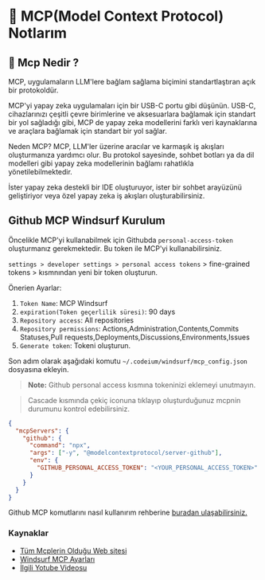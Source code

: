 # 🤖 MCP(Model Context Protocol) Notlarım

## 🧠 Mcp Nedir ?

MCP, uygulamaların LLM'lere bağlam sağlama biçimini standartlaştıran açık bir protokoldür.

MCP'yi yapay zeka uygulamaları için bir USB-C portu gibi düşünün. USB-C, cihazlarınızı çeşitli çevre birimlerine ve aksesuarlara bağlamak için standart bir yol sağladığı gibi, MCP de yapay zeka modellerini farklı veri kaynaklarına ve araçlara bağlamak için standart bir yol sağlar.

Neden MCP? MCP, LLM'ler üzerine aracılar ve karmaşık iş akışları oluşturmanıza yardımcı olur.
Bu protokol sayesinde, sohbet botları ya da dil modelleri gibi yapay zeka modellerinin bağlamı rahatlıkla yönetilebilmektedir.

İster yapay zeka destekli bir IDE oluşturuyor, ister bir sohbet arayüzünü geliştiriyor veya özel yapay zeka iş akışları oluşturabilirsiniz.

## Github MCP Windsurf Kurulum

Öncelikle MCP'yi kullanabilmek için Githubda `personal-access-token` oluşturmanız gerekmektedir. Bu token ile MCP'yi kullanabilirsiniz.

`settings > developer settings > personal access tokens` > fine-grained tokens > kısmnından yeni bir token oluşturun.

Önerien Ayarlar:

1. `Token Name`: MCP Windsurf
2. `expiration(Token geçerlilik süresi)`: 90 days
3. `Repository access`: All repositories
4. `Repository permissions`: Actions,Administration,Contents,Commits Statuses,Pull requests,Deployments,Discussions,Environments,Issues
5. `Generate token`: Tokeni oluşturun.

Son adım olarak aşağıdaki komutu `~/.codeium/windsurf/mcp_config.json` dosyasına ekleyin.

> **Note:** Github personal access kısmına tokeninizi eklemeyi unutmayın.

> Cascade kısmında çekiç iconuna tıklayıp oluşturduğunuz mcpnin durumunu kontrol edebilirsiniz.

```json
{
  "mcpServers": {
    "github": {
      "command": "npx",
      "args": ["-y", "@modelcontextprotocol/server-github"],
      "env": {
        "GITHUB_PERSONAL_ACCESS_TOKEN": "<YOUR_PERSONAL_ACCESS_TOKEN>"
      }
    }
  }
}
```

Github MCP komutlarını nasıl kullanırım rehberine [buradan ulaşabilirsiniz.](https://github.com/modelcontextprotocol/servers-archived/tree/main/src/github)

### Kaynaklar

- [Tüm Mcplerin Olduğu Web sitesi](https://smithery.ai/)
- [Windsurf MCP Ayarları](https://docs.windsurf.com/windsurf/cascade/mcp)
- [İlgili Yotube Videosu](https://www.youtube.com/watch?v=bOxc812TqSA&t=378s)
